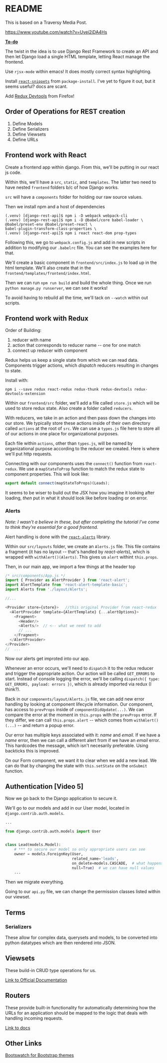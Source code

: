 # README

This is based on a Traversy Media Post.

https://www.youtube.com/watch?v=Uyei2iDA4Hs


__[To-do](https://www.youtube.com/watch?v=Fia-GGgHpK0)__


The twist in the idea is to use Django Rest Framework to create an API
and then let Django load a single HTML template, letting React manage
the frontend.

Use `rjsx-mode` within emacs! It does mostly correct syntax
highlighting.

Install
[`react-snippets`](https://github.com/johnmastro/react-snippets.el)
from `package-install`. I've yet to figure it out, but it seems
useful? docs are scant.

Add [Redux
Devtools](https://addons.mozilla.org/en-US/firefox/addon/reduxdevtools/)
from Firefox!


## Order of Operations for REST creation

1. Define Models
2. Define Serializers
3. Define Viewsets
4. Define URLs


## Frontend work with React

Create a frontend app within django. From this, we'll be putting in
our react js code.

Within this, we'll have a `src`, `static`, and `templates`. The latter
two need to have nested `frontend` folders b/c of how Django works.

`src` will have a `components` folder for holding our raw source
values.

Then we install npm and a host of dependencies

```shell
(.venv) [django-rest-api]$ npm i -D webpack webpack-cli
(.venv) [django-rest-api]$ npm i -D @babel/core babel-loader \
@babel/preset-env @babel/preset-react \
babel-plugin-transform-class-properties \
(.venv) [django-rest-api]$ npm i react react-dom prop-types
```

Following this, we go to `webpack.config.js` and add in new scripts in
addition to modifying our `.babelrc` file. You can see the examples here
for that.

We'll create a basic component in `frontend/src/index.js` to load up
in the html template. We'll also create that in the
`frontend/templates/frontend/index.html`.

Then we can run `npm run build` and build the whole thing. Once we run
`python manage.py runserver`, we can see it works!

To avoid having to rebuild all the time, we'll tack on `--watch`
within out scripts.


## Frontend work with Redux

Order of Building:

  1. reducer with name
  2. action that corresponds to reducer name -- one for one match
  3. connect up reducer with component

Redux helps us keep a single state from which we can read
data. Components trigger actions, which _dispatch_ reducers resulting
in changes to state. 

Install with:

```shell
npm i --save redux react-redux redux-thunk redux-devtools redux-devtools-extension
```

Within our `frontend/src` folder, we'll add a file called `store.js`
which will be used to store redux state. Also create a folder called
`reducers`. 

With reducers, we take in an action and then pass down the changes
into our store. We typically store these actions inside of their own
directory called `actions` at the root of `src`. We can use a
`types.js` file here to store all of our actions in one place for
organizational purposes. 

Each file within `actions`, other than `types.js`, will be named by
organizational purpose according to the reducer we created. Here is
where we'll put http requests.

Connecting with our components uses the `connect()` function from
`react-redux`. We use a `mapStateToProp` function to match the redux
state to component properties. This will look like:

```javascript
export default connect(mapStateToProps)(Leads);
```

It seems to be wiser to build out the JSX how you imagine it looking
after loading, _then_ put in what it should look like before loading
or on error.


### Alerts

_Note: I wasn't a believe in these, but after completing the tutorial
I've come to think they're essential for a good frontend._

Alert handling is done with the
[`react-alerts`](https://github.com/schiehll/react-alert) library.

Within our `src/layouts` folder, we create an `Alerts.js` file. This
file contains a fragment (it has no layout -- that's handled by
_react-alerts_), which is wrapped with `withAlert()(Alerts)`. This
gives us `alert` withint `this.props`.

Then, in our main app, we import a few things at the header top

```javascript
/* src/components/App.js */
import { Provider as AlertProvider } from 'react-alert';
import AlertTemplate from 'react-alert-template-basic';
import Alerts from './layout/Alerts';

//...

<Provider store={store}>   //this original Provider from react-redux
  <AlertProvider template={AlertTemplate} {...alertOptions}>
    <Fragment>
      <Header/>
      <Alerts/>  // <-- what we need to add
      // ...
    </Fragment>
  </AlertProvider>
</Provider>
//  ...
```

Now our alerts get improted into our app.

Whenever an error occurs, we'll need to `dispatch` it to the redux
reducer and trigger the appropriate action. Our action will be called
`GET_ERRORS` to start. Instead of console logging the error, we'll be
calling `dispatch({ type: GET_ERRORS, payload: errors })`, which is
already imported via redux (I think?).

Back in our `components/layout/Alerts.js` file, we can add new error
handling by looking at component lifecycle information. Our component,
has access to `prevProps` inside of `componentDidUpdate(...)`. We can
compare the error at the moment in `this.props` with the `prevProps`
error. If they differ, we can call `this.props.alert` -- which comes
from `withAlert()(...)` -- and return a popup error.

Our error has multiple keys associated with it: _name_ and _email_. If
we have a _name_ error, then we can call a different alert from if we
have an _email_ error. This hardcodes the message, which isn't
necesarily preferable. Using backticks this is improved.

On our Form component, we want it to clear when we add a new lead. We
can do that by changing the state with `this.setState` on the
`onSubmit` function.


## Authentication [Video 5]

Now we go back to the Django application to secure it. 

We'll go to our models and add in our User model, located in
`django.contrib.auth.models`.

```python
...

from django.contrib.auth.models import User


class Lead(models.Model):
    # *** to secure our model so only appropriate users can see
    owner = models.ForeignKey(User,
                              related_name='leads',
                              on_delete=models.CASCADE,  # what happens we delete a user
                              null=True)  # we can have null values
    ...
```

Then we migrate everything.

Going to our `api.py` file, we can change the permission classes
listed within our viewset.








## Terms

### Serializers

These allow for complex data, querysets and models, to be converted
into python datatypes which are then rendered into JSON.


## Viewsets

These build-in CRUD type operations for us.

[Link to Official Documentation](https://www.django-rest-framework.org/api-guide/viewsets/)


## Routers

These provide built-in functionality for automatically determining how
the URLs for an application should be mapped to the logic that deals
with handling incoming requests.

[Link to docs](https://www.django-rest-framework.org/api-guide/routers/)


## Other Links

[Bootswatch for Bootstrap themes](https://bootswatch.com/)

